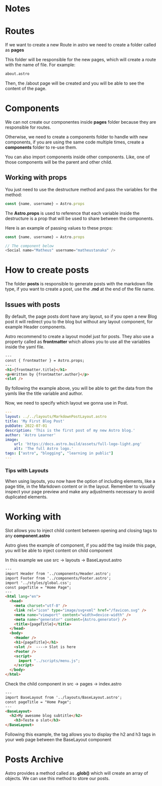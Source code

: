 # Notes

# Routes

If we want to create a new Route in astro we need to create a folder called as **pages**

This folder will be responsible for the new pages, which will create a route with the name of file. For example:

```html
about.astro
```
Then, the /about page will be created and you will be able to see the content of the page.


# Components

We can not create our componentes inside **pages** folder because they are responsible for routes. 

Otherwise, we need to create a components folder to handle with new components, if you are using the same code multiple times, create a **components** folder to re-use them.

You can also import components inside other components. Like, one of those components will be the parent and other child.

## Working with props

You just need to use the destructure method and pass the variables for the method:

```javascript
const {name, username} = Astro.props
```

The **Astro.props** is used to reference that each variable inside the destructure is a prop that will be used to share between the components.

Here is an example of passing values to these props:

```javascript
const {name, username} = Astro.props

// The component below
<Social name="Matheus" username="matheustanaka" />

```

# How to create posts

The folder **posts** is responsible to generate posts with the markdown file type, if you want to create a post, use the **.md** at the end of the file name.

## Issues with posts

By default, the page posts dont have any layout, so if you open a new Blog post it will redirect you to the blog but without any layout component, for example Header components.

Astro recommend to create a layout model just for posts. They also use a property called as **frontmatter** which allows you to use all the variables inside the yaml file.

```html
---
const { frontmatter } = Astro.props;
---
<h1>{frontmatter.title}</h1>
<p>Written by {frontmatter.author}</p>
<slot />
```

By following the example above, you will be able to get the data from the yamls like the title variable and author.

Now, we need to specify which layout we gonna use in Post. 

```yaml
---
layout: ../../layouts/MarkdownPostLayout.astro
title: 'My First Blog Post'
pubDate: 2022-07-01
description: 'This is the first post of my new Astro blog.'
author: 'Astro Learner'
image:
    url: 'https://docs.astro.build/assets/full-logo-light.png'
    alt: 'The full Astro logo.'
tags: ["astro", "blogging", "learning in public"]
---
```

### Tips with Layouts

When using layouts, you now have the option of including elements, like a page title, in the Markdown content or in the layout. Remember to visually inspect your page preview and make any adjustments necessary to avoid duplicated elements.

# Working with <slot/>

Slot allows you to inject child content between opening and closing **<component></component>** tags to any **component.astro**

Astro gives the example of <BaseLayout/> component, if you add the <slot/> tag inside this page, you will be able to inject content on child component

In this example we use src -> layouts -> BaseLayout.astro

```html
---
import Header from '../components/Header.astro';
import Footer from '../components/Footer.astro';
import '../styles/global.css';
const pageTitle = "Home Page";
---
<html lang="en">
  <head>
    <meta charset="utf-8" />
    <link rel="icon" type="image/svg+xml" href="/favicon.svg" />
    <meta name="viewport" content="width=device-width" />
    <meta name="generator" content={Astro.generator} />
    <title>{pageTitle}</title>
  </head>
  <body>
    <Header />
    <h1>{pageTitle}</h1>
    <slot />  ----> Slot is here
    <Footer />
    <script>
      import "../scripts/menu.js";
    </script>
  </body>
</html>
```

Check the child component in src -> pages -> index.astro

```html
---
import BaseLayout from '../layouts/BaseLayout.astro';
const pageTitle = "Home Page";
---
<BaseLayout>
  <h2>My awesome blog subtitle</h2>
    <h3>Teste o slot</h3>
</BaseLayout>
```

Following this example, the <slot /> tag allows you to display the h2 and h3 tags in your web page between the BaseLayout component

# Posts Archive

Astro provides a method called as **.glob()** which will create an array of objects. We can use this method to store our posts.
